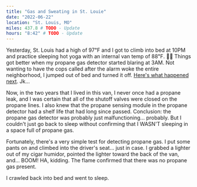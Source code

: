 ```yaml
---
title: "Gas and Sweating in St. Louie"
date: "2022-06-22"
location: "St. Louis, MO"
miles: 437.8 # TODO - Update
hours: "8:42" # TODO - Update
---
```


Yesterday, St. Louis had a high of 97℉ and I got to climb into bed at 10PM and practice sleeping hot yoga with an internal van temp of 88℉. 😵‍💫 Things got better when my propane gas detector started blaring at 3AM. Not wanting to have the cops called after the alarm woke the entire neighborhood, I jumped out of bed and turned it off. [Here's what happened next](https://www.youtube.com/embed/AxCNmVZp2Pw). Jk...

Now, in the two years that I lived in this van, I never once had a propane leak, and I was certain that all of the shutoff valves were closed on the propane lines. I also knew that the propane sensing module in the propane detector had a shelf life that had long since passed. Conclusion: the propane gas detector was probably just malfunctioning... probably. But I couldn't just go back to sleep without confirming that I WASN'T sleeping in a space full of propane gas.

Fortunately, there's a very simple test for detecting propane gas. I put some pants on and climbed into the driver's seat... just in case. I grabbed a lighter out of my cigar humidor, pointed the lighter toward the back of the van, and... BOOM! HA, kidding. The flame confirmed that there was no propane gas present.

I crawled back into bed and went to sleep.

<!-- TODO - embed the video -->

<!-- <iframe
  width="560"
  height="315"
  src="https://www.youtube.com/embed/AxCNmVZp2Pw"
  title="YouTube video player"
  frameborder="0"
  allow="accelerometer; autoplay; clipboard-write; encrypted-media; gyroscope; picture-in-picture"
  allowfullscreen
></iframe> -->

